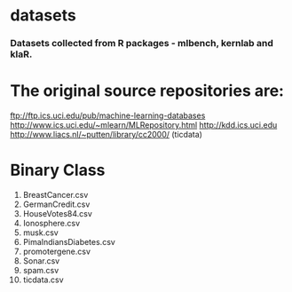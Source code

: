 # datasets

### Datasets collected from R packages - mlbench, kernlab and klaR.
# The original source repositories are:
ftp://ftp.ics.uci.edu/pub/machine-learning-databases
http://www.ics.uci.edu/~mlearn/MLRepository.html
http://kdd.ics.uci.edu
http://www.liacs.nl/~putten/library/cc2000/ (ticdata)

# Binary Class
1. BreastCancer.csv
2. GermanCredit.csv
3. HouseVotes84.csv
4. Ionosphere.csv
5. musk.csv
6. PimaIndiansDiabetes.csv
7. promotergene.csv 
8. Sonar.csv
9. spam.csv
10. ticdata.csv